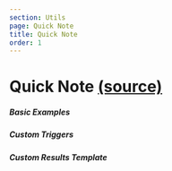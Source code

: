 ```yaml
---
section: Utils
page: Quick Note
title: Quick Note
order: 1
---
```



Quick Note [(source)](https://github.com/bullhorn/novo-elements/blob/master/projects/novo-elements/src/elements/quick-note)
====================================================================================================

  
##### Basic Examples

<code-example example="basic-quick-note"></code-example>

##### Custom Triggers

<code-example example="custom-quick-note"></code-example>

##### Custom Results Template

<code-example example="custom-quick-note-results"></code-example>
